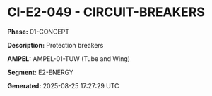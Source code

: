 # CI-E2-049 - CIRCUIT-BREAKERS

**Phase:** 01-CONCEPT

**Description:** Protection breakers

**AMPEL:** AMPEL-01-TUW (Tube and Wing)

**Segment:** E2-ENERGY

**Generated:** 2025-08-25 17:27:29 UTC
